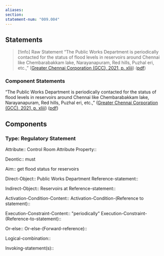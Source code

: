 ```yaml
---
aliases: 
section: 
statement-num: "009.004"
---
```

## Statements 
> [!info] Raw Statement
> “The Public Works Department is periodically contacted for the status of flood levels in reservoirs around Chennai like Chembarabakkam lake, Narayanapuram, Red hills, Puzhal eri, etc.,” ([Greater Chennai Corporation (GCC), 2021, p. xliii](zotero://select/library/items/AZZSXLC8)) ([pdf](zotero://open-pdf/library/items/ZWDYK52D?page=43&annotation=FERJXXIF)) 
> 

### Component Statements
“The Public Works Department is periodically contacted for the status of flood levels in reservoirs around Chennai like Chembarabakkam lake, Narayanapuram, Red hills, Puzhal eri, etc.,” ([Greater Chennai Corporation (GCC), 2021, p. xliii](zotero://select/library/items/AZZSXLC8)) ([pdf](zotero://open-pdf/library/items/ZWDYK52D?page=43&annotation=FERJXXIF)) 
## Components
### Type: Regulatory Statement
Attribute:: Control Room
	Attribute Property::

Deontic:: must 

Aim:: get flood status for reservoirs

Direct-Object:: Public Works Department
	Reference-statement::

Indirect-Object:: Reservoirs at 
	Reference-statement::

Activation-Condition-Content::
	Activation-Condition-(Reference to statement)::

Execution-Constraint-Content:: "periodically"
	Execution-Constraint-(Reference-to-statement)::

Or-else::
	Or-else-(Forward-reference)::

Logical-combination::

Invoking-statement(s)::